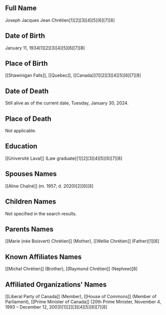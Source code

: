 ## Full Name
Joseph Jacques Jean Chrétien[1][2][3][4][5][6][7][8]

## Date of Birth
January 11, 1934[1][2][3][4][5][6][7][8]

## Place of Birth
[[Shawinigan Falls]], [[Quebec]], [[Canada]][1][2][3][4][5][6][7][8]

## Date of Death
Still alive as of the current date, Tuesday, January 30, 2024.

## Place of Death
Not applicable.

## Education
[[Université Laval]] (Law graduate)[1][2][3][4][5][6][7][8]

## Spouses Names
[[Aline Chaîné]] (m. 1957; d. 2020)[2][6][8]

## Children Names
Not specified in the search results.

## Parents Names
[[Marie (née Boisvert) Chrétien]] (Mother),
[[Wellie Chrétien]] (Father)[1][6]

## Known Affiliates Names
[[Michel Chrétien]] (Brother),
[[Raymond Chrétien]] (Nephew)[8]

## Affiliated Organizations' Names
[[Liberal Party of Canada]] (Member),
[[House of Commons]] (Member of Parliament),
[[Prime Minister of Canada]] (20th Prime Minister, November 4, 1993 – December 12, 2003)[1][2][3][4][5][6][7][8]

